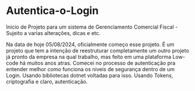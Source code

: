 # Autentica-o-Login
Inicio de Projeto para um sistema de Gerenciamento Comercial Fiscal - Sujeito a varias alterações, dicas e etc.

Na data de hoje 05/08/2024, oficialmente começo esse projeto. É um projeto que tem a intenção de reestruturar completamente um outro projeto já pronto da empresa na qual trabalho, mas feito em uma plataforma Low-code há muitos anos atras. Comecei no processo de autenticação pra entender melhor como funciona os niveis de segurança dentro de um Login. Usando bibliotecas dotnet voltadas para isso. Usando Tokens, criptografia e claro, autenticação. 
